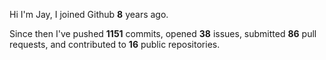 Hi I'm Jay, I joined Github **8** years ago.

Since then I've pushed **1151** commits, opened **38** issues, submitted **86** pull requests, and contributed to **16** public repositories.
